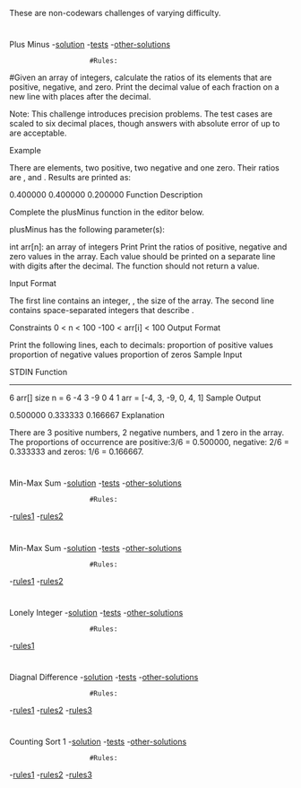 These are non-codewars challenges of varying difficulty.
#
#
Plus Minus
-[solution](/other-challenges/plus-minus.js)
-[tests](none)
-[other-solutions](none)
                      
                        #Rules:

#Given an array of integers, calculate the ratios of its elements that are positive, negative, and zero. Print the decimal value of each fraction on a new line with  places after the decimal.

Note: This challenge introduces precision problems. The test cases are scaled to six decimal places, though answers with absolute error of up to  are acceptable.

Example

There are  elements, two positive, two negative and one zero. Their ratios are ,  and . Results are printed as:

0.400000
0.400000
0.200000
Function Description

Complete the plusMinus function in the editor below.

plusMinus has the following parameter(s):

int arr[n]: an array of integers
Print
Print the ratios of positive, negative and zero values in the array. Each value should be printed on a separate line with  digits after the decimal. The function should not return a value.

Input Format

The first line contains an integer, , the size of the array.
The second line contains  space-separated integers that describe .

Constraints
0 < n < 100
-100 < arr[i] < 100
Output Format

Print the following  lines, each to  decimals:
proportion of positive values
proportion of negative values
proportion of zeros
Sample Input

STDIN           Function
-----           --------
6               arr[] size n = 6
-4 3 -9 0 4 1   arr = [-4, 3, -9, 0, 4, 1]
Sample Output

0.500000
0.333333
0.166667
Explanation

There are 3 positive numbers, 2 negative numbers, and 1 zero in the array.
The proportions of occurrence are positive:3/6 = 0.500000, negative: 2/6 = 0.333333 and zeros: 1/6 = 0.166667.
#
#
Min-Max Sum
-[solution](/other-challenges/min-max-sum.js)
-[tests](none)
-[other-solutions](none)
                      
                        #Rules:

-[rules1](/assets/min-max-sum1.png)
-[rules2](/assets/min-max-sum2.png)
#
#
Min-Max Sum
-[solution](/other-challenges/time-conversion.js)
-[tests](none)
-[other-solutions](none)
                      
                        #Rules:

-[rules1](/assets/time-conversion1.png)
-[rules2](/assets/time-conversion2.png)
#
#
Lonely Integer
-[solution](/other-challenges/lonely-integer.js)
-[tests](none)
-[other-solutions](none)
                      
                        #Rules:

-[rules1](/assets/lonely-integer.png)
#
#
Diagnal Difference
-[solution](/other-challenges/diagnal-difference.js)
-[tests](none)
-[other-solutions](none)
                      
                        #Rules:

-[rules1](/assets/diagnal-difference1.png)
-[rules2](/assets/diagnal-difference2.png)
-[rules3](/assets/diagnal-difference3.png)
#
#
Counting Sort 1
-[solution](/other-challenges/counting-sort-one.js)
-[tests](none)
-[other-solutions](none)
                      
                        #Rules:

-[rules1](/assets/counting-sort-one1.png)
-[rules2](/assets/counting-sort-one2.png)
-[rules3](/assets/counting-sort-one3.png)

